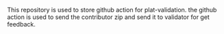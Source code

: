 This repository is used to store github action for plat-validation.
the github action is used to send the contributor zip and send it to validator for get feedback.